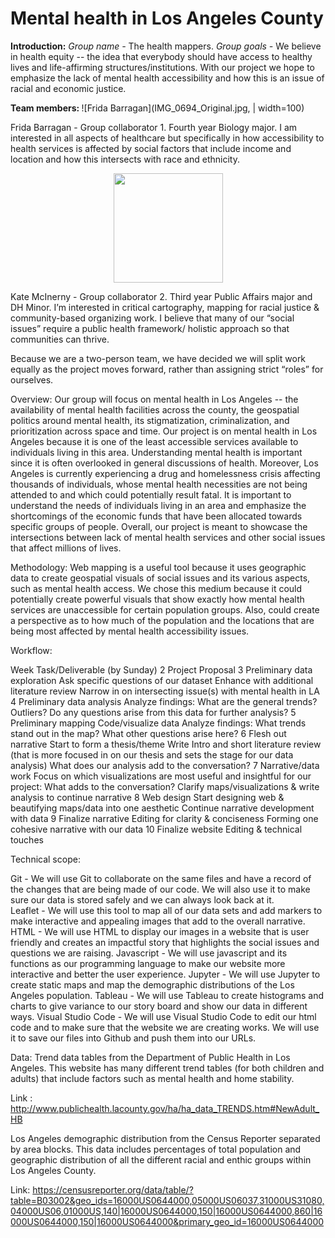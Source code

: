 <b><h1>Mental health in Los Angeles County</h1></b>

<b>Introduction:</b> 
<i>Group name - </i> The health mappers.
<i> Group goals - </i> We believe in health equity -- the idea that everybody should have access to healthy lives and life-affirming structures/institutions. With our project we hope to emphasize the lack of mental health accessibility and how this is an issue of racial and economic justice.

<b>Team members: </b>
![Frida Barragan](IMG_0694_Original.jpg, | width=100)

Frida Barragan - Group collaborator 1. Fourth year Biology major. I am interested in all aspects of healthcare but specifically in how accessibility to health services is affected by social factors that include income and location and how this intersects with race and ethnicity. 

<p align= "center">
  <img src= "https://i.pinimg.com/originals/9d/55/98/9d5598fbbd1d48d19d7cbf077f006a07.jpg"  width="175px">
  </p>
Kate McInerny - Group collaborator 2. Third year Public Affairs major and DH Minor. I’m interested in critical cartography, mapping for racial justice & community-based organizing work. I believe that many of our “social issues” require a public health framework/ holistic approach so that communities can thrive.


Because we are a two-person team, we have decided we will split work equally as the project moves forward, rather than assigning strict “roles” for ourselves.

Overview:
Our group will focus on mental health in Los Angeles -- the availability of mental health facilities across the county, the geospatial politics around mental health, its stigmatization, criminalization, and prioritization across space and time. Our project is on mental health in Los Angeles because it is one of the least accessible services available to individuals living in this area. Understanding mental health is important since it is often overlooked in general discussions of health. Moreover, Los Angeles is currently experiencing a drug and homelessness crisis affecting thousands of individuals, whose mental health necessities are not being attended to and which could potentially result fatal. It is important to understand the needs of individuals living in an area and emphasize the shortcomings of the economic funds that have been allocated towards specific groups of people. Overall, our project is meant to showcase the intersections between lack of mental health services and other social issues that affect millions of lives.

Methodology:
Web mapping is a useful tool because it uses geographic data to create geospatial visuals of social issues and its various aspects, such as mental health access. We chose this medium because it could potentially create powerful visuals that show exactly how mental health services are unaccessible for certain population groups. Also, could create a perspective as to how much of the population and the locations that are being most affected by mental health accessibility issues.

Workflow:


Week
Task/Deliverable (by Sunday)
2
Project Proposal
3
Preliminary data exploration
Ask specific questions of our dataset
Enhance with additional literature review
Narrow in on intersecting issue(s) with mental health in LA
4
Preliminary data analysis 
Analyze findings: What are the general trends? Outliers? Do any questions arise from this data for further analysis?
5
Preliminary mapping
Code/visualize data
Analyze findings: What trends stand out in the map? What other questions arise here?
6
Flesh out narrative
Start to form a thesis/theme
Write Intro and short literature review (that is more focused in on our thesis and sets the stage for our data analysis)
What does our analysis add to the conversation?
7
Narrative/data work
Focus on which visualizations are most useful and insightful for our project: What adds to the conversation?
Clarify maps/visualizations & write analysis to continue narrative
8
Web design
Start designing web & beautifying maps/data into one aesthetic
Continue narrative development with data
9
Finalize narrative
Editing for clarity & conciseness
Forming one cohesive narrative with our data
10
Finalize website
Editing & technical touches



Technical scope:

Git - We will use Git to collaborate on the same files and have a record of the changes that are being made of our code. We will also use it to make sure our data is stored safely and we can always look back at it.  
Leaflet - We will use this tool to map all of our data sets and add markers to make interactive and appealing images that add to the overall narrative.
HTML - We will use HTML to display our images in a website that is user friendly and creates an impactful story that highlights the social issues and questions we are raising.
Javascript - We will use javascript and its functions as our programming language to make our website more interactive and better the user experience. 
Jupyter - We will use Jupyter to create static maps and map the demographic distributions of the Los Angeles population.
Tableau -  We will use Tableau to create histograms and charts to give variance to our story board and show our data in different ways.
Visual Studio Code - We will use Visual Studio Code to edit our html code and to make sure that the website we are creating works. We will use it to save our files into Github and push them into our URLs.

Data:
Trend data tables from the Department of Public Health in Los Angeles. This website has many different trend tables (for both children and adults) that include factors such as mental health and home stability.

Link : http://www.publichealth.lacounty.gov/ha/ha_data_TRENDS.htm#NewAdult_HB

Los Angeles demographic distribution from the Census Reporter separated by area blocks. This data includes percentages of total population and geographic distribution of all the different racial and enthic groups within Los Angeles County.

Link: https://censusreporter.org/data/table/?table=B03002&geo_ids=16000US0644000,05000US06037,31000US31080,04000US06,01000US,140|16000US0644000,150|16000US0644000,860|16000US0644000,150|16000US0644000&primary_geo_id=16000US0644000
